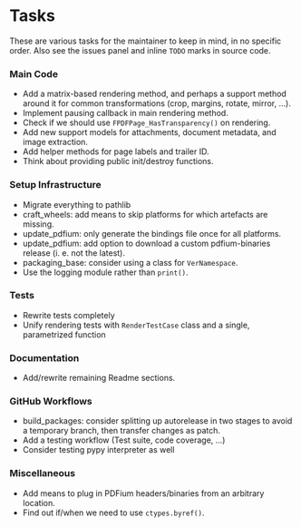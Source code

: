 <!-- SPDX-FileCopyrightText: 2022 geisserml <geisserml@gmail.com> -->
<!-- SPDX-License-Identifier: CC-BY-4.0 -->

# Tasks

These are various tasks for the maintainer to keep in mind, in no specific order.
Also see the issues panel and inline `TODO` marks in source code.

### Main Code
* Add a matrix-based rendering method, and perhaps a support method around it for common transformations (crop, margins, rotate, mirror, ...).
* Implement pausing callback in main rendering method.
* Check if we should use `FPDFPage_HasTransparency()` on rendering.
* Add new support models for attachments, document metadata, and image extraction.
* Add helper methods for page labels and trailer ID.
* Think about providing public init/destroy functions.

### Setup Infrastructure
* Migrate everything to pathlib
* craft_wheels: add means to skip platforms for which artefacts are missing.
* update_pdfium: only generate the bindings file once for all platforms.
* update_pdfium: add option to download a custom pdfium-binaries release (i. e. not the latest).
* packaging_base: consider using a class for `VerNamespace`.
* Use the logging module rather than `print()`.

### Tests
* Rewrite tests completely
* Unify rendering tests with `RenderTestCase` class and a single, parametrized function

### Documentation
* Add/rewrite remaining Readme sections.

### GitHub Workflows
* build_packages: consider splitting up autorelease in two stages to avoid a temporary branch, then transfer changes as patch.
* Add a testing workflow (Test suite, code coverage, ...)
* Consider testing pypy interpreter as well

### Miscellaneous
* Add means to plug in PDFium headers/binaries from an arbitrary location.
* Find out if/when we need to use `ctypes.byref()`.
